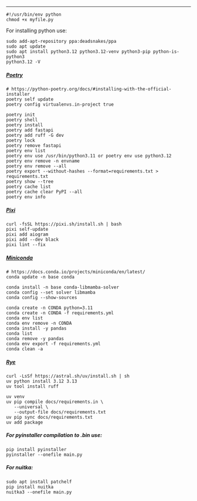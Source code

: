 ____________________________________________________________________

```
#!/usr/bin/env python
chmod +x myfile.py
```
For installing python use:
```
sudo add-apt-repository ppa:deadsnakes/ppa
sudo apt update
sudo apt install python3.12 python3.12-venv python3-pip python-is-python3
python3.12 -V
```
##### [Poetry](https://python-poetry.org/docs/#installing-with-the-official-installer)
```
# https://python-poetry.org/docs/#installing-with-the-official-installer
poetry self update
poetry config virtualenvs.in-project true

poetry init
poetry shell
poetry install
poetry add fastapi
poetry add ruff -G dev
poetry lock
poetry remove fastapi
poetry env list
poetry env use /usr/bin/python3.11 or poetry env use python3.12
poetry env remove -n envname
poetry env remove --all
poetry export --without-hashes --format=requirements.txt > requirements.txt
poetry show --tree
poetry cache list
poetry cache clear PyPI --all
poetry env info
```
##### [Pixi](https://pixi.sh/latest/tutorials/python/)
```
curl -fsSL https://pixi.sh/install.sh | bash
pixi self-update
pixi add aiogram
pixi add --dev black
pixi lint --fix
```
##### [Miniconda](https://docs.anaconda.com/miniconda/#quick-command-line-install)
```
# https://docs.conda.io/projects/miniconda/en/latest/
conda update -n base conda

conda install -n base conda-libmamba-solver
conda config --set solver libmamba
conda config --show-sources

conda create -n CONDA python=3.11
conda create -n CONDA -f requirements.yml
conda env list
conda env remove -n CONDA
conda install -y pandas
conda list
conda remove -y pandas
conda env export -f requirements.yml
conda clean -a
```
##### [Rye](https://rye.astral.sh/guide)
```
curl -LsSf https://astral.sh/uv/install.sh | sh
uv python install 3.12 3.13
uv tool install ruff

uv venv
uv pip compile docs/requirements.in \
   --universal \
   --output-file docs/requirements.txt
uv pip sync docs/requirements.txt
uv add package

```
##### For pyinstaller compilation to .bin use:
```
pip install pyinstaller
pyinstaller --onefile main.py
```
##### For nuitka:
```
sudo apt install patchelf
pip install nuitka
nuitka3 --onefile main.py
```



